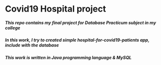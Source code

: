 # Covid19 Hospital project
##### This repo contains my final project for Database Practicum subject in my college
##### In this work, I try to created simple hospital-for-covid19-patients app, include with the database
##### This work is written in Java programming language & MySQL
